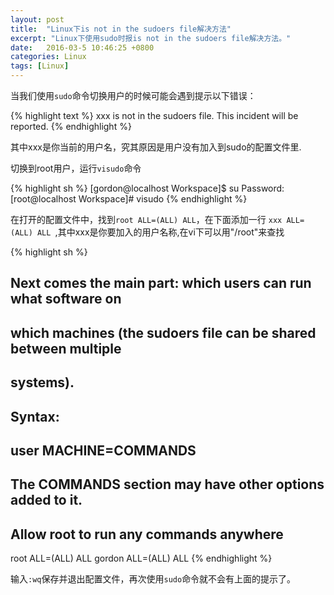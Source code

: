 ```yaml
---
layout: post
title:  "Linux下is not in the sudoers file解决方法"
excerpt: "Linux下使用sudo时报is not in the sudoers file解决方法。"
date:   2016-03-5 10:46:25 +0800
categories: Linux
tags: [Linux]
---
```


当我们使用`sudo`命令切换用户的时候可能会遇到提示以下错误：

{% highlight text %}
xxx is not in the sudoers file. This incident will be reported.
{% endhighlight %}

其中xxx是你当前的用户名，究其原因是用户没有加入到sudo的配置文件里.

切换到root用户，运行`visudo`命令

{% highlight sh %}
[gordon@localhost Workspace]$ su
Password:
[root@localhost Workspace]# visudo
{% endhighlight %}

在打开的配置文件中，找到`root ALL=(ALL) ALL`，在下面添加一行
`xxx ALL=(ALL) ALL `,其中xxx是你要加入的用户名称,在vi下可以用"/root"来查找

{% highlight sh %}
## Next comes the main part: which users can run what software on
## which machines (the sudoers file can be shared between multiple
## systems).
## Syntax:
##
##      user    MACHINE=COMMANDS
##
## The COMMANDS section may have other options added to it.
##
## Allow root to run any commands anywhere
root    ALL=(ALL)       ALL
gordon  ALL=(ALL)       ALL
{% endhighlight %}

输入`:wq`保存并退出配置文件，再次使用`sudo`命令就不会有上面的提示了。
